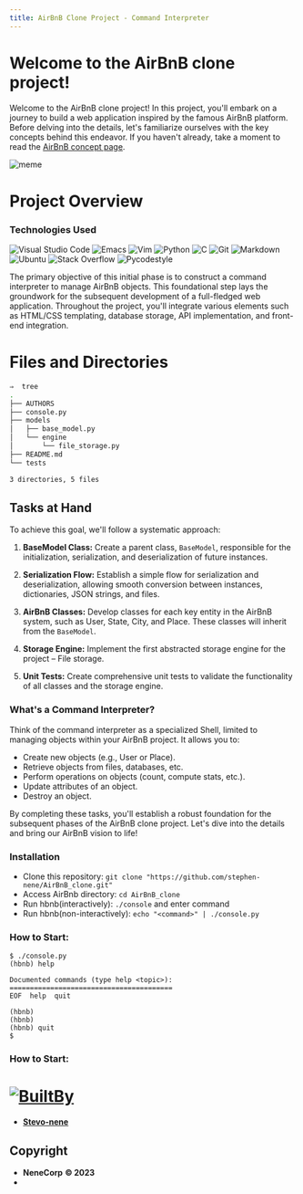 ```yaml
---
title: AirBnB Clone Project - Command Interpreter
---
```


# Welcome to the AirBnB clone project!
 Welcome to the AirBnB clone project! In this project, you'll embark on a journey to build a web application inspired by the famous AirBnB platform. Before delving into the details, let's familiarize ourselves with the key concepts behind this endeavor. If you haven't already, take a moment to read the [AirBnB concept page](https://intranet.alxswe.com/concepts/74).


![meme](https://s3.amazonaws.com/alx-intranet.hbtn.io/uploads/medias/2018/6/65f4a1dd9c51265f49d0.png?X-Amz-Algorithm=AWS4-HMAC-SHA256&X-Amz-Credential=AKIARDDGGGOUSBVO6H7D%2F20231212%2Fus-east-1%2Fs3%2Faws4_request&X-Amz-Date=20231212T041223Z&X-Amz-Expires=86400&X-Amz-SignedHeaders=host&X-Amz-Signature=4b70192fac6c2668f69233a91fb1b3b48018385000db2b9134c5210637791cc9)

# Project Overview

### Technologies Used


![Visual Studio Code](https://img.shields.io/badge/Visual%20Studio%20Code-0078d7.svg?style=for-the-badge&logo=visual-studio-code&logoColor=white)
![Emacs](https://img.shields.io/badge/Emacs-7F5AB6.svg?style=for-the-badge&logo=gnu-emacs&logoColor=white)
![Vim](https://img.shields.io/badge/Vim-019733.svg?style=for-the-badge&logo=vim&logoColor=white)
![Python](https://img.shields.io/badge/Python-3776AB.svg?style=for-the-badge&logo=python&logoColor=white)
![C](https://img.shields.io/badge/C-A8B9CC.svg?style=for-the-badge&logo=c&logoColor=white)
![Git](https://img.shields.io/badge/Git-F05032.svg?style=for-the-badge&logo=git&logoColor=white)
![Markdown](https://img.shields.io/badge/Markdown-000000.svg?style=for-the-badge&logo=markdown&logoColor=white)
![Ubuntu](https://img.shields.io/badge/Ubuntu-E95420.svg?style=for-the-badge&logo=ubuntu&logoColor=white)
 ![Stack Overflow](https://img.shields.io/badge/-Stackoverflow-FE7A16?style=for-the-badge&logo=stack-overflow&logoColor=white)
 ![Pycodestyle](https://img.shields.io/badge/Pycodestyle-444444.svg?style=for-the-badge&logo=python&logoColor=white)



The primary objective of this initial phase is to construct a command interpreter to manage AirBnB objects. This foundational step lays the groundwork for the subsequent development of a full-fledged web application. Throughout the project, you'll integrate various elements such as HTML/CSS templating, database storage, API implementation, and front-end integration.


# Files and Directories

```sh
⇒  tree                          
.
├── AUTHORS
├── console.py
├── models
│   ├── base_model.py
│   └── engine
│       └── file_storage.py
├── README.md
└── tests

3 directories, 5 files
```

## Tasks at Hand

To achieve this goal, we'll follow a systematic approach:

1. **BaseModel Class:** Create a parent class, `BaseModel`, responsible for the initialization, serialization, and deserialization of future instances.

2. **Serialization Flow:** Establish a simple flow for serialization and deserialization, allowing smooth conversion between instances, dictionaries, JSON strings, and files.

3. **AirBnB Classes:** Develop classes for each key entity in the AirBnB system, such as User, State, City, and Place. These classes will inherit from the `BaseModel`.

4. **Storage Engine:** Implement the first abstracted storage engine for the project – File storage.

5. **Unit Tests:** Create comprehensive unit tests to validate the functionality of all classes and the storage engine.

### What's a Command Interpreter?

Think of the command interpreter as a specialized Shell, limited to managing objects within your AirBnB project. It allows you to:

- Create new objects (e.g., User or Place).
- Retrieve objects from files, databases, etc.
- Perform operations on objects (count, compute stats, etc.).
- Update attributes of an object.
- Destroy an object.

By completing these tasks, you'll establish a robust foundation for the subsequent phases of the AirBnB clone project. Let's dive into the details and bring our AirBnB vision to life!


### Installation
* Clone this repository: `git clone "https://github.com/stephen-nene/AirBnB_clone.git"`
* Access AirBnb directory: `cd AirBnB_clone`
* Run hbnb(interactively): `./console` and enter command
* Run hbnb(non-interactively): `echo "<command>" | ./console.py`


### How to Start:
```
$ ./console.py
(hbnb) help

Documented commands (type help <topic>):
========================================
EOF  help  quit

(hbnb) 
(hbnb) 
(hbnb) quit
$
```
### How to Start:


# [![BuiltBy](https://img.shields.io/badge/Built-By-GE7A10?style=flat-square&logo=BuzzFeed&logoColor=white)](./AUTHORS)
- **[Stevo-nene](https://github.com/stephen-nene)**

## Copyright

- **NeneCorp** **&copy; 2023**
- [](./LICENSE)

